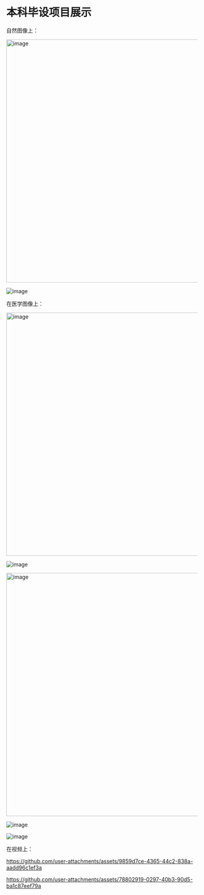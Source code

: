 # 本科毕设项目展示
自然图像上：

<img width="640" alt="image" src="https://github.com/user-attachments/assets/8c0f50a9-45ee-4eda-a092-07beb21742ed" />

![image](https://github.com/user-attachments/assets/6b0d30ac-b561-487f-8d9e-5a01a83a5fae)

在医学图像上：

<img width="640" alt="image" src="https://github.com/user-attachments/assets/d884d4f4-1ac5-42e7-b6b1-8b149da6a88f" />

![image](https://github.com/user-attachments/assets/22ec3e01-5042-4013-a349-87bd32eced20)

<img width="640" alt="image" src="https://github.com/user-attachments/assets/2274ff43-31d2-4680-ac58-88d882ef6c3c" />

![image](https://github.com/user-attachments/assets/23c57884-df48-403c-b30b-06364b8c1857)

![image](https://github.com/user-attachments/assets/758be735-8427-42ed-bf5b-2c60747e95ed)

在视频上：

https://github.com/user-attachments/assets/9859d7ce-4365-44c2-838a-aadd96c1ef3a




https://github.com/user-attachments/assets/78802919-0297-40b3-90d5-ba1c87eef79a








